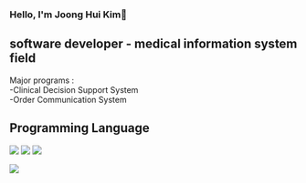 ### Hello,  I'm Joong Hui Kim👋


software developer - medical information system field
-------------------------------------------------------
Major programs :   
-Clinical Decision Support System   
-Order Communication System


Programming Language
------------------------------
<img src="https://img.shields.io/badge/C sharp-9953E2?style=flat-square&logo=C Sharp&logoColor=white"/> <img src="https://img.shields.io/badge/Java-007396?style=flat-square&logo=Java&logoColor=white"/> <img src="https://img.shields.io/badge/Python-3776AB?style=flat-square&logo=Python&logoColor=white"/>


<img src="https://img.shields.io/badge/Spring Framework-6DB33F?style=flat-square&logo=Spring&logoColor=white"/>

<!--
**JoongHuiKim/JoongHuiKim** is a ✨ _special_ ✨ repository because its `README.md` (this file) appears on your GitHub profile.

Here are some ideas to get you started:

- 🔭 I’m currently working on ...
- 🌱 I’m currently learning ...
- 👯 I’m looking to collaborate on ...
- 🤔 I’m looking for help with ...
- 💬 Ask me about ...
- 📫 How to reach me: ...
- 😄 Pronouns: ...
- ⚡ Fun fact: ...
-->
